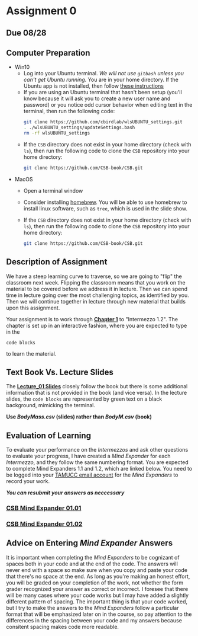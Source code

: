 # Assignment 0 

## Due 08/28

## Computer Preparation
* Win10
  * Log into your Ubuntu terminal.  _We will not use `gitbash` unless you can't get Ubuntu running._ You are in your home directory. If the Ubuntu app is not installed, then follow [these instructions](https://github.com/cbirdlab/wlsUBUNTU_settings/blob/master/InstallLinuxOnWindows_Automated.pdf)
  * If you are using an Ubuntu terminal that hasn't been setup (you'll know because it will ask you to create a new user name and password) or you notice odd cursor behavior when editing text in the terminal, then run the following code:
    ```bash
    git clone https://github.com/cbirdlab/wlsUBUNTU_settings.git
    . ./wlsUBUNTU_settings/updateSettings.bash
    rm -rf wlsUBUNTU_settings
    ```
  * If the `CSB` directory does not exist in your home directory (check with `ls`), then run the following code to clone the `CSB` repository into your home directory:
    ```bash
    git clone https://github.com/CSB-book/CSB.git
    ```
* MacOS
  * Open a terminal window

  * Consider installing [homebrew](https://brew.sh/).  You will be able to use homebrew to install linux software, such as `tree`, which is used in the slide show.
  * If the `CSB` directory does not exist in your home directory (check with `ls`), then run the following code to clone the `CSB` repository into your home directory:
    ```bash
    git clone https://github.com/CSB-book/CSB.git
    ```

## Description of Assignment

We have a steep learning curve to traverse, so we are going to "flip" the classroom next week. Flipping the classroom means that you work on the material to be covered before we address it in lecture.  Then we can spend time in lecture going over the most challenging topics, as identified by you. Then we will continue together in lecture through new material that builds upon this assignment.

Your assignment is to work through [**Chapter 1**](text_book_resources/ComputingSkillsforBiologists_Chapter1.pdf) to "Intermezzo 1.2". The chapter is set up in an interactive fashion, where you are expected to type in the 
```
code blocks
``` 
to learn the material.  

## Text Book Vs. Lecture Slides
The [**Lecture_01 Slides**](lectures/Week01_files/Lecture01_WelcomeToTheMatrix.pdf) closely follow the book but there is some additional information that is not provided in the book (and vice versa). In the lecture slides, the `code blocks` are represented by green text on a black background, mimicking the terminal.

**Use _BodyMass.csv_ (slides) rather than _BodyM.csv_ (book)**

## Evaluation of Learning
To evaluate your performance on the _Intermezzos_ and ask other questions to evaluate your progress, I have created a _Mind Expander_ for each _Intermezzo_, and they follow the same numbering format. You are expected to complete Mind Expanders 1.1 and 1.2, which are linked below. You need to be logged into your [TAMUCC email account](https://outlook.tamucc.edu) for the _Mind Expanders_ to record your work.


**_You can resubmit your answers as neccessary_**

### [CSB Mind Expander 01.01](https://forms.office.com/Pages/ResponsePage.aspx?id=8frLNKZngUepylFOslULZlFZdbyVx8RLiPt1GobhHnlUM1FFUUZLT01LR0ZGODU2WVNSV1c0NEpWMi4u)

### [CSB Mind Expander 01.02](https://forms.office.com/Pages/ResponsePage.aspx?id=8frLNKZngUepylFOslULZlFZdbyVx8RLiPt1GobhHnlUM0VSMlJZMFg2VzlNNjZVUTJINk9TRlBSOC4u)

## Advice on Entering _Mind Expander_ Answers
It is important when completing the _Mind Expanders_ to be cognizant of spaces both in your code and at the end of the code. The answers will never end with a space so make sure when you copy and paste your code that there's no space at the end. As long as you're making an honest effort, you will be graded on your completion of the work, not whether the form grader recognized your answer as correct or incorrect.  I foresee that there will be many cases where your code works but I may have added a slightly different pattern of spacing.  The important thing is that your code worked, but I try to make the answers to the _Mind Expanders_ follow a particular format that will be emphasized later on in the course, so pay attention to the differences in the spacing between your code and my answers because consitent spacing makes code more readable.


